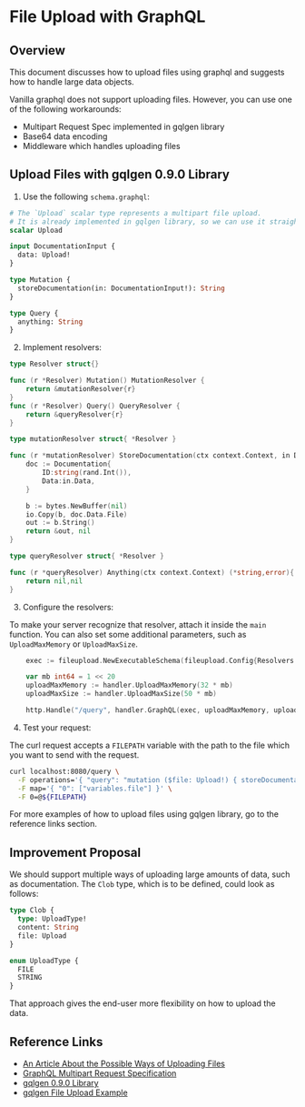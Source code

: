 # File Upload with GraphQL

## Overview

This document discusses how to upload files using graphql and suggests how to handle large data objects.

Vanilla graphql does not support uploading files. However, you can use one of the following workarounds:
- Multipart Request Spec implemented in gqlgen library
- Base64 data encoding
- Middleware which handles uploading files

## Upload Files with gqlgen 0.9.0 Library

1. Use the following `schema.graphql`:
```graphql
# The `Upload` scalar type represents a multipart file upload.
# It is already implemented in gqlgen library, so we can use it straight away.
scalar Upload

input DocumentationInput {
  data: Upload!
}

type Mutation {
  storeDocumentation(in: DocumentationInput!): String
}

type Query {
  anything: String
}

```

2. Implement resolvers:
```go
type Resolver struct{}

func (r *Resolver) Mutation() MutationResolver {
	return &mutationResolver{r}
}
func (r *Resolver) Query() QueryResolver {
	return &queryResolver{r}
}

type mutationResolver struct{ *Resolver }

func (r *mutationResolver) StoreDocumentation(ctx context.Context, in DocumentationInput) (*string,error) {
	doc := Documentation{
		ID:string(rand.Int()),
		Data:in.Data,
	}

	b := bytes.NewBuffer(nil)
	io.Copy(b, doc.Data.File)
	out := b.String()
	return &out, nil
}

type queryResolver struct{ *Resolver }

func (r *queryResolver) Anything(ctx context.Context) (*string,error){
	return nil,nil
}
```

3. Configure the resolvers:

To make your server recognize that resolver, attach it inside the `main` function. You can also set some additional parameters, such as `UploadMaxMemory` or `UploadMaxSize`.

```go
	exec := fileupload.NewExecutableSchema(fileupload.Config{Resolvers: &fileupload.Resolver{}})

	var mb int64 = 1 << 20
	uploadMaxMemory := handler.UploadMaxMemory(32 * mb)
	uploadMaxSize := handler.UploadMaxSize(50 * mb)

	http.Handle("/query", handler.GraphQL(exec, uploadMaxMemory, uploadMaxSize))
```

4. Test your request:

The curl request accepts a `FILEPATH` variable with the path to the file which you want to send with the request.
```bash
curl localhost:8080/query \
  -F operations='{ "query": "mutation ($file: Upload!) { storeDocumentation(in: {data: $file}) }", "variables": { "file": null } }' \
  -F map='{ "0": ["variables.file"] }' \
  -F 0=@${FILEPATH}
```
For more examples of how to upload files using gqlgen library, go to the reference links section.

## Improvement Proposal

We should support multiple ways of uploading large amounts of data, such as documentation.
The `Clob` type, which is to be defined, could look as follows:

```graphql
type Clob {
  type: UploadType!  
  content: String
  file: Upload
}
```

```graphql
enum UploadType {
  FILE
  STRING
}
```

That approach gives the end-user more flexibility on how to upload the data.

## Reference Links

- [An Article About the Possible Ways of Uploading Files](https://medium.freecodecamp.org/how-to-manage-file-uploads-in-graphql-mutations-using-apollo-graphene-b48ed6a6498c)
- [GraphQL Multipart Request Specification](https://github.com/jaydenseric/graphql-multipart-request-spec)
- [gqlgen 0.9.0 Library](https://github.com/99designs/gqlgen/tree/v0.9.0)
- [gqlgen File Upload Example](https://github.com/99designs/gqlgen/tree/v0.9.0/example/fileupload)

